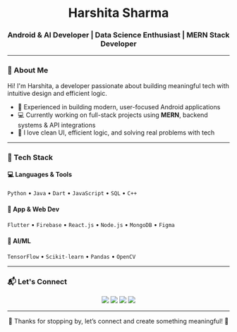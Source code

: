 <h1 align="center"> Harshita Sharma </h1>
<h3 align="center">Android & AI Developer | Data Science Enthusiast | MERN Stack Developer</h3>

---

### 🌼 About Me

Hi! I'm Harshita, a developer passionate about building meaningful tech with intuitive design and efficient logic.

- 📱 Experienced in building modern, user-focused Android applications  
- 💻 Currently working on full-stack projects using **MERN**, backend systems & API integrations  
- 🧠 I love clean UI, efficient logic, and solving real problems with tech  

---

### 🧰 Tech Stack

#### 💻 Languages & Tools  
`Python` • `Java` • `Dart` • `JavaScript` • `SQL` • `C++`

#### 📱 App & Web Dev  
`Flutter` • `Firebase` • `React.js` • `Node.js` • `MongoDB` • `Figma`

#### 🧠 AI/ML  
`TensorFlow` • `Scikit-learn` • `Pandas` • `OpenCV`

---

### 📬 Let's Connect

<p align="center">
  <a href="https://www.linkedin.com/in/harshita-sharma-2a40ab25b/"><img src="https://img.shields.io/badge/LinkedIn-%230077B5?style=flat&logo=linkedin&logoColor=white"/></a>
  <a href="mailto:harshitaojasv@gmail.com"><img src="https://img.shields.io/badge/Gmail-D14836?style=flat&logo=gmail&logoColor=white"/></a>
  <a href="https://github.com/HarshiSharma04"><img src="https://img.shields.io/badge/GitHub-181717?style=flat&logo=github&logoColor=white"/></a>
  <a href="https://harshisharma04.github.io/portfolio_website/"><img src="https://img.shields.io/badge/Portfolio-%23f3f3f3?style=flat&logo=google-chrome&logoColor=black"/></a>
</p>

---

<p align="center">
🌸 Thanks for stopping by, let’s connect and create something meaningful! 🌸  
</p>
